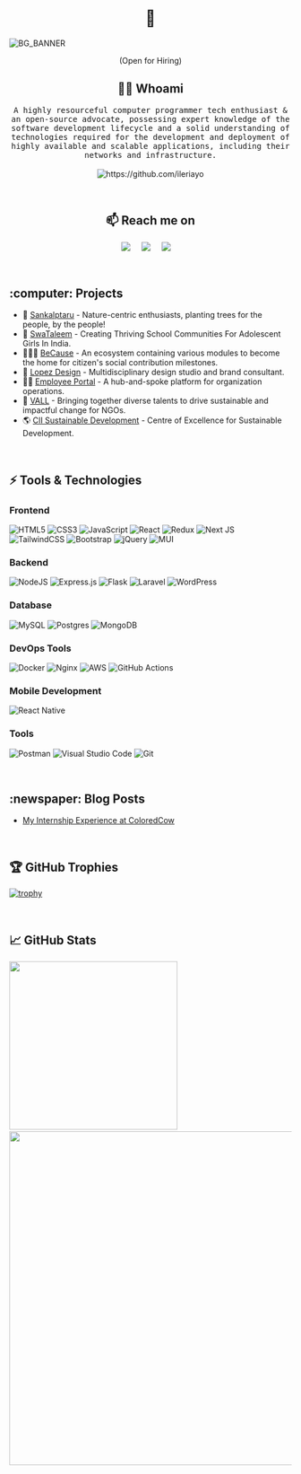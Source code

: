 <h1 align="center"> 👋 </h1>

![BG_BANNER](https://github.com/Shivam-Samant/Shivam-Samant/assets/91321534/5018dfb0-ca71-4111-82f2-fde38d724de1)
<p align="center"> (Open for Hiring)</p>

<h2 align="center"> 👨‍💻 Whoami</h2>

<p align="center">
  <samp>A highly resourceful computer programmer tech enthusiast & an open-source advocate, possessing expert knowledge of the software development lifecycle and a solid understanding of technologies required for the development and deployment of highly available and scalable applications, including their networks and infrastructure.
  </samp>
  <br> <br>
  <img src="https://komarev.com/ghpvc/?username=Shivam-Samant" alt="https://github.com/ileriayo" />
</p>

<br>

<h2  align="center">📫 Reach me on</h2>
<p align="center">
  <a target="_blank"href="https://www.linkedin.com/in/shivam~samant/"><img src="https://img.shields.io/badge/linkedin-%230077B5.svg?&style=for-the-badge&logo=linkedin&logoColor=white" /></a>&nbsp;&nbsp;&nbsp;&nbsp;
  <a href="mailto:shivamsamant1111@gmail.com?subject=Hello%20Shivam,%20From%20Github"><img src="https://img.shields.io/badge/gmail-%23D14836.svg?&style=for-the-badge&logo=gmail&logoColor=white" /></a>&nbsp;&nbsp;&nbsp;&nbsp;
  <a target="_blank"href="https://twitter.com/ShivamSamant5"><img src="https://img.shields.io/badge/twitter-%231DA1F2.svg?&style=for-the-badge&logo=twitter&logoColor=white" /></a>&nbsp;&nbsp;&nbsp;&nbsp;
</p>

<br>

<h2>:computer: Projects</h2>

- 🌳 [Sankalptaru](https://sankalptaru.org/) - Nature-centric enthusiasts, planting trees for the people, by the people!
- 👧 [SwaTaleem](https://www.swataleem.org/) - Creating Thriving School Communities For Adolescent Girls In India.
- 🧑‍🤝‍🧑 [BeCause](http://because.center/) - An ecosystem containing various modules to become the home for citizen's social contribution milestones.
- 🎨 [Lopez Design](https://thisislopez.com/) - Multidisciplinary design studio and brand consultant.
- 👨‍💻 [Employee Portal](https://github.com/ColoredCow/portal) - A hub-and-spoke platform for organization operations.
- 👬 [VALL](https://vallindia.com/) - Bringing together diverse talents to drive sustainable and impactful change for NGOs.
- 🌎 [CII Sustainable Development](https://sustainabledevelopment.in/brands/sustainability-summit/) - Centre of Excellence for Sustainable Development.

<br>
  
<h2>⚡ Tools & Technologies</h2>

<h3>Frontend</h3>

![HTML5](https://img.shields.io/badge/html5-%23E34F26.svg?style=for-the-badge&logo=html5&logoColor=white)
![CSS3](https://img.shields.io/badge/css3-%231572B6.svg?style=for-the-badge&logo=css3&logoColor=white)
![JavaScript](https://img.shields.io/badge/javascript-%23323330.svg?style=for-the-badge&logo=javascript&logoColor=%23F7DF1E)
![React](https://img.shields.io/badge/react-%2320232a.svg?style=for-the-badge&logo=react&logoColor=%2361DAFB)
![Redux](https://img.shields.io/badge/redux-%23593d88.svg?style=for-the-badge&logo=redux&logoColor=white)
![Next JS](https://img.shields.io/badge/Next-black?style=for-the-badge&logo=next.js&logoColor=white)
![TailwindCSS](https://img.shields.io/badge/tailwindcss-%2338B2AC.svg?style=for-the-badge&logo=tailwind-css&logoColor=white)
![Bootstrap](https://img.shields.io/badge/bootstrap-%238511FA.svg?style=for-the-badge&logo=bootstrap&logoColor=white)
![jQuery](https://img.shields.io/badge/jquery-%230769AD.svg?style=for-the-badge&logo=jquery&logoColor=white)
![MUI](https://img.shields.io/badge/MUI-%230081CB.svg?style=for-the-badge&logo=mui&logoColor=white)

<h3>Backend</h3>

![NodeJS](https://img.shields.io/badge/node.js-6DA55F?style=for-the-badge&logo=node.js&logoColor=white)
![Express.js](https://img.shields.io/badge/express.js-%23404d59.svg?style=for-the-badge&logo=express&logoColor=%2361DAFB)
![Flask](https://img.shields.io/badge/flask-%23000.svg?style=for-the-badge&logo=flask&logoColor=white)
![Laravel](https://img.shields.io/badge/laravel-%23FF2D20.svg?style=for-the-badge&logo=laravel&logoColor=white)
![WordPress](https://img.shields.io/badge/WordPress-%23117AC9.svg?style=for-the-badge&logo=WordPress&logoColor=white)

<h3>Database</h3>

![MySQL](https://img.shields.io/badge/mysql-4479A1.svg?style=for-the-badge&logo=mysql&logoColor=white)
![Postgres](https://img.shields.io/badge/postgres-%23316192.svg?style=for-the-badge&logo=postgresql&logoColor=white)
![MongoDB](https://img.shields.io/badge/MongoDB-%234ea94b.svg?style=for-the-badge&logo=mongodb&logoColor=white)

<h3>DevOps Tools</h3>

![Docker](https://img.shields.io/badge/docker-%230db7ed.svg?style=for-the-badge&logo=docker&logoColor=white)
![Nginx](https://img.shields.io/badge/nginx-%23009639.svg?style=for-the-badge&logo=nginx&logoColor=white)
![AWS](https://img.shields.io/badge/AWS-%23FF9900.svg?style=for-the-badge&logo=amazon-aws&logoColor=white)
![GitHub Actions](https://img.shields.io/badge/github%20actions-%232671E5.svg?style=for-the-badge&logo=githubactions&logoColor=white)

<h3> Mobile Development </h3>

![React Native](https://img.shields.io/badge/react_native-%2320232a.svg?style=for-the-badge&logo=react&logoColor=%2361DAFB)

<h3>Tools</h3>

![Postman](https://img.shields.io/badge/Postman-FF6C37?style=for-the-badge&logo=postman&logoColor=white)
![Visual Studio Code](https://img.shields.io/badge/Visual%20Studio%20Code-0078d7.svg?style=for-the-badge&logo=visual-studio-code&logoColor=white)
![Git](https://img.shields.io/badge/git-%23F05033.svg?style=for-the-badge&logo=git&logoColor=white)

<br>

<h2> :newspaper: Blog Posts </h2>

- [My Internship Experience at ColoredCow](https://medium.com/@shivamsamant1111/my-internship-experience-at-coloredcow-f97256e27b72)

<br>

<h2>🏆 GitHub Trophies</h2>

[![trophy](https://github-profile-trophy.vercel.app/?username=AkhileshNegi&margin-w=5)](https://github.com/AkhileshNegi/github-profile-trophy)

<br>

<h2>&#x1f4c8; GitHub Stats</h2>
<p align="left">
  <img src = "http://github-profile-summary-cards.vercel.app/api/cards/stats?username=Shivam-Samant&theme=tokyonight" width = 300>
  &nbsp;&nbsp;
  <img src="http://github-profile-summary-cards.vercel.app/api/cards/profile-details?username=Shivam-Samant&theme=tokyonight" width=595 />
</p>
